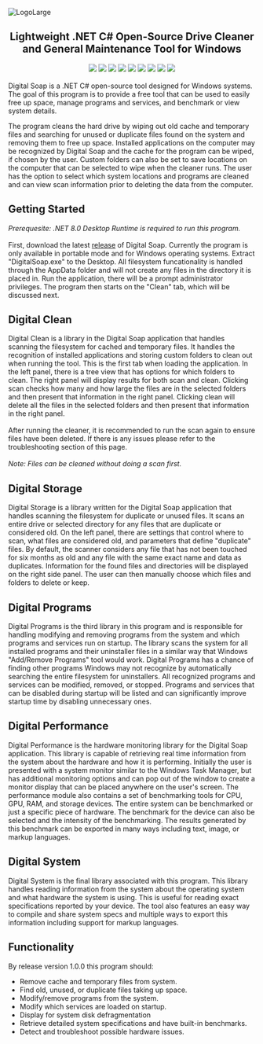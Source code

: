 ![LogoLarge](https://github.com/STOL4S/Digital-Soap/assets/138336394/3f48d5e1-4836-4264-80a7-c07389cc417a)
<h2 align="center">
  Lightweight .NET C# Open-Source Drive Cleaner and General Maintenance Tool for Windows
</h2>

<div align="center">
<img src="https://img.shields.io/badge/Visual%20Studio-2022-8A2BE2?logo=visualstudio"/>
<img src="https://img.shields.io/badge/.NET%208.0-C%23-239120"/>
<img src="https://img.shields.io/badge/License-GPLv3-blue.svg"/>
<img src="https://img.shields.io/github/v/tag/STOL4S/Digital-Soap?label=Release&color=4DC81F"/>
<img src="https://img.shields.io/github/downloads/STOL4S/Digital-Soap/total?label=Downloads"/>
<img src="https://img.shields.io/github/commit-activity/m/STOL4S/Digital-Soap?label=Commits"/>
<img src="https://img.shields.io/github/issues-raw/STOL4S/Digital-Soap?label=Open%20Issues"/>
<img src="https://img.shields.io/github/languages/code-size/STOL4S/Digital-Soap?label=Code%20Size"/>
<img src="https://img.shields.io/badge/GitHub-STOLAS-8A2BE2?logo=github"/>
</div>  

<br/>
Digital Soap is a .NET C# open-source tool designed for Windows systems. The goal of this program is to provide a free tool that can be used to easily free up space, manage programs and services, and benchmark or view system details.  

The program cleans the hard drive by wiping out old cache and temporary files and searching for unused or duplicate files found on the system and removing them to free up space. Installed applications on the computer may be recognized by Digital Soap and the cache for the program can be wiped, if chosen by the user. Custom folders can also be set to save locations on the computer that can be selected to wipe when the cleaner runs. The user has the option to select which system locations and programs are cleaned and can view scan information prior to deleting the data from the computer.

## Getting Started
*Prerequesite: .NET 8.0 Desktop Runtime is required to run this program.*<br/><br/>
First, download the latest [release](https://github.com/STOL4S/Digital-Soap/releases) of Digital Soap. Currently the program is only available in portable mode and for Windows operating systems. Extract "DigitalSoap.exe" to the Desktop. All filesystem funcationality is handled through the AppData folder and will not create any files in the directory it is placed in. Run the application, there will be a prompt administrator privileges. The program then starts on the "Clean" tab, which will be discussed next.

## Digital Clean
Digital Clean is a library in the Digital Soap application that handles scanning the filesystem for cached and temporary files. It handles the recognition of installed applications and storing custom folders to clean out when running the tool. This is the first tab when loading the application. In the left panel, there is a tree view that has options for which folders to clean. The right panel will display results for both scan and clean. Clicking scan checks how many and how large the files are in the selected folders and then present that information in the right panel. Clicking clean will delete all the files in the selected folders and then present that information in the right panel.<br/><br/>
After running the cleaner, it is recommended to run the scan again to ensure files have been deleted. If there is any issues please refer to the troubleshooting section of this page.<br/><br/>
*Note: Files can be cleaned without doing a scan first.*

## Digital Storage
Digital Storage is a library written for the Digital Soap application that handles scanning the filesystem for duplicate or unused files. It scans an entire drive or selected directory for any files that are duplicate or considered old. On the left panel, there are settings that control where to scan, what files are considered old, and parameters that define "duplicate" files. By default, the scanner considers any file that has not been touched for six months as old and any file with the same exact name and data as duplicates. Information for the found files and directories will be displayed on the right side panel. The user can then manually choose which files and folders to delete or keep.  

## Digital Programs
Digital Programs is the third library in this program and is responsible for handling modifying and removing programs from the system and which programs and services run on startup. The library scans the system for all installed programs and their uninstaller files in a similar way that Windows "Add/Remove Programs" tool would work. Digital Programs has a chance of finding other programs Windows may not recognize by automatically searching the entire filesystem for uninstallers. All recognized programs and services can be modified, removed, or stopped. Programs and services that can be disabled during startup will be listed and can significantly improve startup time by disabling unnecessary ones.  

## Digital Performance
Digital Performance is the hardware monitoring library for the Digital Soap application. This library is capable of retrieving real time information from the system about the hardware and how it is performing. Initially the user is presented with a system monitor similar to the Windows Task Manager, but has additional monitoring options and can pop out of the window to create a monitor display that can be placed anywhere on the user's screen. The performance module also contains a set of benchmarking tools for CPU, GPU, RAM, and storage devices. The entire system can be benchmarked or just a specific piece of hardware. The benchmark for the device can also be selected and the intensity of the benchmarking. The results generated by this benchmark can be exported in many ways including text, image, or markup languages.

## Digital System
Digital System is the final library associated with this program. This library handles reading information from the system about the operating system and what hardware the system is using. This is useful for reading exact specifications reported by your device. The tool also features an easy way to compile and share system specs and multiple ways to export this information including support for markup languages.

## Functionality
By release version 1.0.0 this program should:
- Remove cache and temporary files from system.
- Find old, unused, or duplicate files taking up space.
- Modify/remove programs from the system.
- Modify which services are loaded on startup.
- Display for system disk defragmentation
- Retrieve detailed system specifications and have built-in benchmarks.
- Detect and troubleshoot possible hardware issues.
